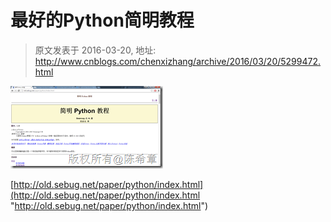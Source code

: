 # 最好的Python简明教程 
> 原文发表于 2016-03-20, 地址: http://www.cnblogs.com/chenxizhang/archive/2016/03/20/5299472.html 


[![image](./images/5299472-9072-20160320202118959-283075757.png "image")](http://images2015.cnblogs.com/blog/9072/201603/9072-20160320201657724-1270871814.png)

 [http://old.sebug.net/paper/python/index.html](http://old.sebug.net/paper/python/index.html "http://old.sebug.net/paper/python/index.html")

